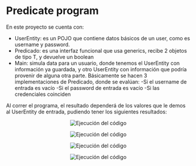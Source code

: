 # Predicate program

En este proyecto se cuenta con:

- UserEntity: es un POJO que contiene datos básicos de un user, como es username y password.
- Predicado: es una interfaz funcional que usa generics, recibe 2 objetos de tipo T, y devuelve un boolean
- Main: simula data para un usuario, donde tenemos el UserEntity con información ya guardada, y otro UserEntity con información que podría provenir de alguna otra parte. Básicamente se hacen 3 implementaciones de Predicado, donde se evalúan:
	-Si el username de entrada es vacío
	-Si el password de entrada es vacío
	-Si las credenciales coinciden 

Al correr el programa, el resultado dependerá de los valores que le demos al UserEntity de entrada, pudiendo tener los siguientes resultados:

<p align="center">
  <img src="https://raw.github.com/AngelYeremiLedesma/AcademiaJava/blob/main/Programas/Semana2/Predicate/Ejecucion1.png" alt="Ejecución del código">
</p>

<p align="center">
  <img src="https://raw.github.com/AngelYeremiLedesma/AcademiaJava/blob/main/Programas/Semana2/Predicate/Ejecucion2.png" alt="Ejecución del código">
</p>

<p align="center">
  <img src="https://raw.github.com/AngelYeremiLedesma/AcademiaJava/blob/main/Programas/Semana2/Predicate/Ejecucion3.png" alt="Ejecución del código">
</p>

<p align="center">
  <img src="https://raw.github.com/AngelYeremiLedesma/AcademiaJava/blob/main/Programas/Semana2/Predicate/Ejecucion4.png" alt="Ejecución del código">
</p>
